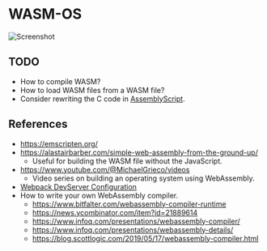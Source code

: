 # WASM-OS

![Screenshot](/relative/path/to/img.jpg?raw=true "Exercising the 8-bit display.")

## TODO

- How to compile WASM?
- How to load WASM files from a WASM file?
- Consider rewriting the C code in [AssemblyScript](https://www.assemblyscript.org/introduction.html).

## References

- https://emscripten.org/
- https://alastairbarber.com/simple-web-assembly-from-the-ground-up/
    - Useful for building the WASM file without the JavaScript.
- https://www.youtube.com/@MichaelGrieco/videos
    - Video series on building an operating system using WebAssembly.
- [Webpack DevServer Configuration](https://webpack.js.org/configuration/dev-server/)
- How to write your own WebAssembly compiler.
    - https://www.bitfalter.com/webassembly-compiler-runtime
    - https://news.ycombinator.com/item?id=21889614
    - https://www.infoq.com/presentations/webassembly-compiler/
    - https://www.infoq.com/presentations/webassembly-details/
    - https://blog.scottlogic.com/2019/05/17/webassembly-compiler.html
